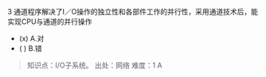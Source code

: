3
通道程序解决了I／O操作的独立性和各部件工作的并行性，采用通道技术后，能实现CPU与通道的并行操作
- (x) A.对 
- ( ) B.错

> 知识点：I/O子系统。
> 出处：网络
> 难度：1
> A
